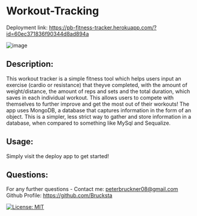 # Workout-Tracking

Deployment link: https://pb-fitness-tracker.herokuapp.com/?id=60ec371836f90344d8ad894a

![image](https://user-images.githubusercontent.com/78789156/125297659-96235780-e366-11eb-9d92-f55de72c89c5.png)


## Description:
This workout tracker is a simple fitness tool which helps users input an exercise (cardio or resistance) that theyve completed, with the amount of weight/distance, the amount of reps and sets and the total duration, which saves in each individual workout. This allows users to compete with themselves to further improve and get the most out of their workouts! The app uses MongoDB, a database that captures information in the form of an object. This is a simpler, less strict way to gather and store information in a database, when compared to something like MySql and Sequalize. 

## Usage:
Simply visit the deploy app to get started!

## Questions:

For any further questions -
Contact me: peterbruckner08@gmail.com
Github Profile: https://github.com/Brucksta

[![License: MIT](https://img.shields.io/badge/License-MIT-yellow.svg)](https://opensource.org/licenses/MIT)
